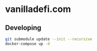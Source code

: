 # vanilladefi.com

## Developing

```bash
git submodule update --init --recursive
docker-compose up -d
```
